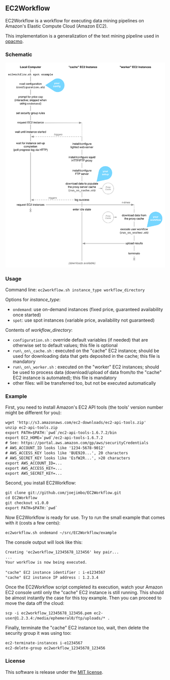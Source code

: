 EC2Workflow
-----------

EC2Workflow is a workflow for executing data mining pipelines on Amazon's Elastic Compute Cloud (Amazon EC2).

This implementation is a generalization of the text mining pipeline used in [opacmo](http://www.opacmo.org).

### Schematic

![workflow](https://github.com/joejimbo/EC2Workflow/raw/master/images/workflow.png)

### Usage

Command line: `ec2workflow.sh instance_type workflow_directory`

Options for _instance\_type_:

*  `ondemand`: use on-demand instances (fixed price, guaranteed availability once started)
*  `spot`: use spot instances (variable price, availability not guaranteed)

Contents of _workflow\_directory_:
* `configuration.sh` : override default variables (if needed) that are otherwise set to default values; this file is optional
*  `run\_on\_cache.sh`  : executed on the "cache" EC2 instance; should be used for downloading data that gets deposited in the cache; this file is mandatory
*  `run\_on\_worker.sh` : executed on the "worker" EC2 instances; should be used to process data (download/upload of data from/to the "cache" EC2 instance is automated); this file is mandatory
*  other files: will be transferred too, but not be executed automatically

### Example

First, you need to install Amazon's EC2 API tools (the tools' version number might be different for you):

    wget 'http://s3.amazonaws.com/ec2-downloads/ec2-api-tools.zip'
    unzip ec2-api-tools.zip
    export PATH=$PATH:`pwd`/ec2-api-tools-1.6.7.2/bin
    export EC2_HOME=`pwd`/ec2-api-tools-1.6.7.2
    # See: https://portal.aws.amazon.com/gp/aws/securityCredentials
    # AWS_ACCOUNT_ID looks like '1234-5678-9012'
    # AWS_ACCESS_KEY looks like 'BUE920...', 20 characters
    # AWS_SECRET_KEY looks like 'EsfW2R...', >20 characters
    export AWS_ACCOUNT_ID=...
    export AWS_ACCESS_KEY=...
    export AWS_SECRET_KEY=...

Second, you install EC2Workflow:

    git clone git://github.com/joejimbo/EC2Workflow.git
    cd EC2Workflow
    git checkout v1.0.0
    export PATH=$PATH:`pwd`

Now EC2Workflow is ready for use. Try to run the small example that comes with it (costs a few cents):

    ec2workflow.sh ondemand ~/src/EC2Workflow/example

The console output will look like this:

    Creating 'ec2workflow_12345678_123456' key pair...
    ...
    Your workflow is now being executed.
    
    "cache" EC2 instance identifier : i-e1234567
    "cache" EC2 instance IP address : 1.2.3.4

Once the EC2Workflow script completed its execution, watch your Amazon EC2 console until only the "cache" EC2 instance is still running. This should be almost instantly the case for this toy example. Then you can proceed to move the data off the cloud:

    scp -i ec2workflow_12345678_123456.pem ec2-user@1.2.3.4:/media/ephemeral0/ftp/uploads/* .

Finally, terminate the "cache" EC2 instance too, wait, then delete the security group it was using too:

    ec2-terminate-instances i-e1234567
    ec2-delete-group ec2workflow_12345678_123456

### License

This software is release under the [MIT license](https://raw.github.com/joejimbo/EC2Workflow/master/LICENSE).

